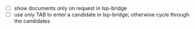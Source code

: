 - [ ] show documents only on request in lsp-bridge
- [ ] use only TAB to enter a candidate in lsp-bridge; otherwise cycle through the candidates 
